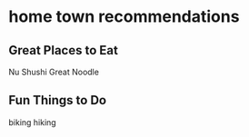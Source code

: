 # home town recommendations

## Great Places to Eat
Nu Shushi
Great Noodle

## Fun Things to Do
biking
hiking
